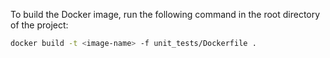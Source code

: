 To build the Docker image, run the following command in the root directory of the project:
```bash
docker build -t <image-name> -f unit_tests/Dockerfile .
```
